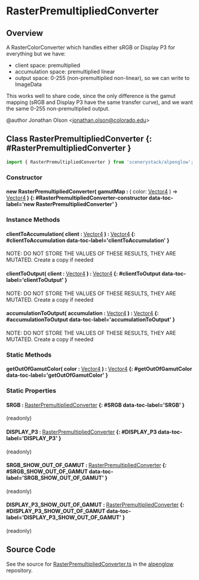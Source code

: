 # RasterPremultipliedConverter

## Overview

A RasterColorConverter which handles either sRGB or Display P3 for everything but we have:
- client space: premultiplied
- accumulation space: premultiplied linear
- output space: 0-255 (non-premultiplied non-linear), so we can write to ImageData

This works well to share code, since the only difference is the gamut mapping (sRGB and Display P3 have the same
transfer curve), and we want the same 0-255 non-premultiplied output.

@author Jonathan Olson &lt;jonathan.olson@colorado.edu&gt;

## Class RasterPremultipliedConverter {: #RasterPremultipliedConverter }


```js
import { RasterPremultipliedConverter } from 'scenerystack/alpenglow';
```
### Constructor

#### new RasterPremultipliedConverter( gamutMap : <span style="font-weight: 400;">( color: [Vector4](../dot/Vector4.md) ) =&gt; [Vector4](../dot/Vector4.md)</span> ) {: #RasterPremultipliedConverter-constructor data-toc-label='new RasterPremultipliedConverter' }

### Instance Methods

#### clientToAccumulation( client : <span style="font-weight: 400;">[Vector4](../dot/Vector4.md)</span> ) : <span style="font-weight: 400;">[Vector4](../dot/Vector4.md)</span> {: #clientToAccumulation data-toc-label='clientToAccumulation' }

NOTE: DO NOT STORE THE VALUES OF THESE RESULTS, THEY ARE MUTATED. Create a copy if needed

#### clientToOutput( client : <span style="font-weight: 400;">[Vector4](../dot/Vector4.md)</span> ) : <span style="font-weight: 400;">[Vector4](../dot/Vector4.md)</span> {: #clientToOutput data-toc-label='clientToOutput' }

NOTE: DO NOT STORE THE VALUES OF THESE RESULTS, THEY ARE MUTATED. Create a copy if needed

#### accumulationToOutput( accumulation : <span style="font-weight: 400;">[Vector4](../dot/Vector4.md)</span> ) : <span style="font-weight: 400;">[Vector4](../dot/Vector4.md)</span> {: #accumulationToOutput data-toc-label='accumulationToOutput' }

NOTE: DO NOT STORE THE VALUES OF THESE RESULTS, THEY ARE MUTATED. Create a copy if needed

### Static Methods

#### getOutOfGamutColor( color : <span style="font-weight: 400;">[Vector4](../dot/Vector4.md)</span> ) : <span style="font-weight: 400;">[Vector4](../dot/Vector4.md)</span> {: #getOutOfGamutColor data-toc-label='getOutOfGamutColor' }

### Static Properties

#### SRGB : <span style="font-weight: 400;">[RasterPremultipliedConverter](../alpenglow/RasterPremultipliedConverter.md)</span> {: #SRGB data-toc-label='SRGB' }

(readonly)

#### DISPLAY_P3 : <span style="font-weight: 400;">[RasterPremultipliedConverter](../alpenglow/RasterPremultipliedConverter.md)</span> {: #DISPLAY_P3 data-toc-label='DISPLAY_P3' }

(readonly)

#### SRGB_SHOW_OUT_OF_GAMUT : <span style="font-weight: 400;">[RasterPremultipliedConverter](../alpenglow/RasterPremultipliedConverter.md)</span> {: #SRGB_SHOW_OUT_OF_GAMUT data-toc-label='SRGB_SHOW_OUT_OF_GAMUT' }

(readonly)

#### DISPLAY_P3_SHOW_OUT_OF_GAMUT : <span style="font-weight: 400;">[RasterPremultipliedConverter](../alpenglow/RasterPremultipliedConverter.md)</span> {: #DISPLAY_P3_SHOW_OUT_OF_GAMUT data-toc-label='DISPLAY_P3_SHOW_OUT_OF_GAMUT' }

(readonly)



## Source Code

See the source for [RasterPremultipliedConverter.ts](https://github.com/phetsims/alpenglow/blob/main/js/raster/RasterPremultipliedConverter.ts) in the [alpenglow](https://github.com/phetsims/alpenglow) repository.
